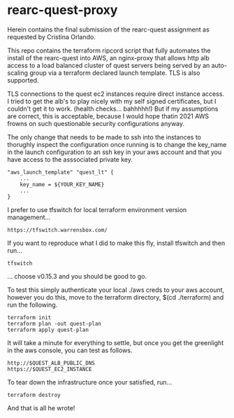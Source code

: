 # rearc-quest-proxy

Herein contains the final submission of the rearc-quest assignment as requested by Cristina Orlando.

This repo contains the terraform ripcord script that fully automates the install of the rearc-quest into AWS, an nginx-proxy that allows http alb access to a load balanced cluster of quest servers being served by an auto-scaling group via a terraform declared launch template. TLS is also supported.

TLS connections to the quest ec2 instances require direct instance access. I tried to get the alb's to play nicely with my self signed certificates, but I couldn't get it to work. (health checks... bahhhhh!) But if my assumptions are correct, this is acceptable, because I would hope thatin 2021 AWS frowns on such questionable security configurations anyway.

The only change that needs to be made to ssh into the instances to thorughly inspect the configuration once running is to change the key_name in the launch configuration to an ssh key in your aws account and that you have access to the asssociated private key.

    "aws_launch_template" "quest_lt" {
        ...
        key_name = ${YOUR_KEY_NAME}
        ...
    }

I prefer to use tfswitch for local terraform environment version management...

    https://tfswitch.warrensbox.com/

If you want to reproduce what I did to make this fly, install tfswitch and then run...

    tfswitch

... choose v0.15.3 and you should be good to go.

To test this simply authenticate your local ./aws creds to your aws account, however you do this, move to the terraform directory, $(cd ./terraform) and run the following.

    terraform init
    terraform plan -out quest-plan
    terraform apply quest-plan

It will take a minute for everything to settle, but once you get the greenlight in the aws console, you can test as follows.

    http://$QUEST_ALB_PUBLIC_DNS
    https://$QUEST_EC2_INSTANCE

To tear down the infrastructure once your satisfied, run...

    terraform destroy

And that is all he wrote!
